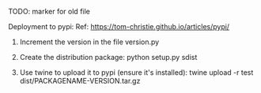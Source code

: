 TODO: marker for old file

Deployment to pypi:
Ref: https://tom-christie.github.io/articles/pypi/

1) Increment the version in the file version.py

2) Create the distribution package:
python setup.py sdist

3) Use twine to upload it to pypi (ensure it's installed):
twine upload -r test dist/PACKAGENAME-VERSION.tar.gz

